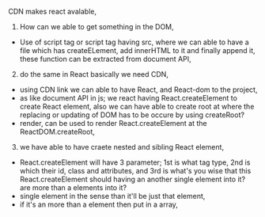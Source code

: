 CDN makes react avalable,

1. How can we able to get something in the DOM,
- Use of script tag or script tag having src, where we can able to have a file which has createELement, add innerHTML to it and finally append it, these function can be extracted from document API,

2. do the same in React basically we need CDN,
- using CDN link we can able to have React, and React-dom to the project,
- as like document API in js; 
we react having React.createElement to create React element, also we can have able to create root at where the replacing or updating of DOM has to be occure by using createRoot?
- render, can be used to render React.createElement at the ReactDOM.createRoot,

3. we have able to have craete nested and sibling React element, 
- React.createElement will have 3 parameter; 1st is what tag type, 2nd is which their id, class and attributes, and 3rd is what's you wise that this React.createElement should having an another single element into it? are more than a elements into it?
- single element in the sense than it'll be just that element,
- if it's an more than a element then put in a array,   